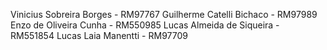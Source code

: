 Vinicius Sobreira Borges - RM97767
Guilherme Catelli Bichaco - RM97989
Enzo de Oliveira Cunha - RM550985
Lucas Almeida de Siqueira - RM551854
Lucas Laia Manentti - RM97709
